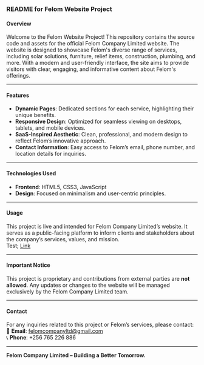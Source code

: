 ### **README for Felom Website Project**  

#### **Overview**  
Welcome to the Felom Website Project! This repository contains the source code and assets for the official Felom Company Limited website. The website is designed to showcase Felom's diverse range of services, including solar solutions, furniture, relief items, construction, plumbing, and more. With a modern and user-friendly interface, the site aims to provide visitors with clear, engaging, and informative content about Felom's offerings.  

---

#### **Features**  
- **Dynamic Pages**: Dedicated sections for each service, highlighting their unique benefits.  
- **Responsive Design**: Optimized for seamless viewing on desktops, tablets, and mobile devices.  
- **SaaS-Inspired Aesthetic**: Clean, professional, and modern design to reflect Felom’s innovative approach.  
- **Contact Information**: Easy access to Felom’s email, phone number, and location details for inquiries.  

---

#### **Technologies Used**  
- **Frontend**: HTML5, CSS3, JavaScript   
- **Design**: Focused on minimalism and user-centric principles.   

---

#### **Usage**  
This project is live and intended for Felom Company Limited’s website. It serves as a public-facing platform to inform clients and stakeholders about the company’s services, values, and mission.  
Test; [Link](https://sempijja.github.io/Felom-website/index.html)

---

#### **Important Notice**  
This project is proprietary and contributions from external parties are **not allowed**. Any updates or changes to the website will be managed exclusively by the Felom Company Limited team.  

---

#### **Contact**  
For any inquiries related to this project or Felom’s services, please contact:  
📧 **Email**: [felomcompanyltd@gmail.com](mailto:felomcompanyltd@gmail.com)  
📞 **Phone**: +256 765 226 886  

---

**Felom Company Limited – Building a Better Tomorrow.**  